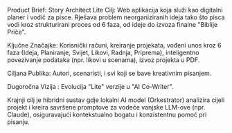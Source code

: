 Product Brief: Story Architect Lite
Cilj: Web aplikacija koja služi kao digitalni planer i vodič za pisce. Rješava problem neorganiziranih ideja tako što pisca vodi kroz strukturirani proces od 6 faza, od ideje do izvoza finalne "Biblije Priče".

Ključne Značajke: Korisnički računi, kreiranje projekata, vođeni unos kroz 6 faza (Ideja, Planiranje, Svijet, Likovi, Radnja, Priprema), inteligentno povezivanje podataka (npr. likovi u scenama), izvoz projekta u PDF.

Ciljana Publika: Autori, scenaristi, i svi koji se bave kreativnim pisanjem.

Dugoročna Vizija : Evolucija "Lite" verzije u "AI Co-Writer". 

Krajnji cilj je hibridni sustav gdje lokalni AI model (Orkestrator) analizira cijeli projekt i kreira savršene promptove za vodeće vanjske LLM-ove (npr. Claude), osiguravajući kontekstualno bogatu i konzistentnu pomoć pri pisanju.